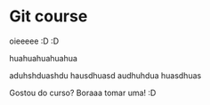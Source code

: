 # Git course

oieeeee :D :D 

huahuahuahuahua

aduhshduashdu
hausdhuasd
audhuhdua
huasdhuas

Gostou do curso? Boraaa tomar uma! :D 
